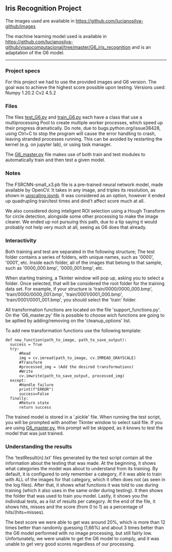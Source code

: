 ## Iris Recognition Project

The images used are available in https://github.com/lucianosilva-github/images

The machine learning model used is available in https://github.com/lucianosilva-github/visaocomputacional/tree/master/G6_iris_recognition and is an adaptation of the G6 model.

___

### Project specs

For this project we had to use the provided images and G6 version. The goal was to achieve the highest score possible upon testing.
Versions used:
Numpy 1.20.2
Cv2 4.5.2

### Files

The files [test_G6.py](./test_G6.py) and [train_G6.py](./train_G6.py) each have a class that use a multiprocessing Pool to create multiple worker processes, which speed up their progress dramatically. Do note, due to bugs.python.org/issue38428, using Ctrl+C to stop  the program will cause the error handling to crash, leaving stranded processes running. This can be avoided by restarting the kernel (e.g. on jupyter lab), or using task manager.

The [G6_master.py](./G6_master.py) file makes use of both train and test modules to automatically train and then test a given model.

### Notes

The FSRCNN-small_x3.pb file is a pre-trained neural network model, made available by OpenCV. It takes in any image, and triples its resolution, as shown in [upscaling.ipynb](./upscaling.ipynb). It was considered as an option, however it ended up quadrupling train/test times and dind't affect score much at all.

We also considered doing inteligent ROI selection using a Hough Transform for circle detection, alongside some other processing to make the image clearer. We ended up not pursuing this path, due to a tip saying it would probably not help very much at all, seeing as G6 does that already.

### Interactivity

Both training and test are separated in the following structure; The test folder contains a series of folders, with unique names, such as '0000', '0001', etc. Inside each folder, all of the images that belong to that sample, such as '0000_000.bmp', '0000_001.bmp', etc.

When starting training, a Tkinter window will pop up, asking you to select a folder. Once selected, that will be considered the root folder for the training data set. For example, if your structure is 'train/0000/0000_000.bmp', 'train/0000/0000_001.bmp', 'train/0001/0001_000.bmp', 'train/0001/0001_001.bmp', you should select the 'train' folder.

All transformation functions are located on the file 'support_functions.py'. On the 'G6_master.py' file is possible to choose wich functions are going to be apllied by adding/removing on the 'cleanup_options' list.

To add new transformation functions use the following template:

    def new_function(path_to_image, path_to_save_output):
      success = True
      try:
          #Read
          img = cv.imread(path_to_image, cv.IMREAD_GRAYSCALE)
          #Transform
          #processed_img = (Add the desired transformations)
          #Write
          cv.imwrite(path_to_save_output, processed_img)
      except:
          #Handle failure
          print(f"ERROR")
          success=False
      finally:
          #Return state
          return success


The trained model is stored in a '.pickle' file. When running the test script, you will be prompted with another Tkinter window to select said file. If you are using [G6_master.py](./G6_master.py), this prompt will be skipped, as it knows to test the model that was just trained.

### Understanding the results

The 'testResult{n}.txt' files generated by the test script contain all the information about the testing that was made. At the beginning, it shows what categories the model was about to understand from its training. By default, it is configured to only remember a category, if it was able to train with ALL of the images for that category, which it often does not (as seen in the log files). After that, it shows what functions it was told to use during training (which it also uses in the same order during testing). It then shows the folder that was used to train you model. Lastly, it shows you the individual tests, as a list of results per category. At the end of the file, it shows hits, misses and the score (from 0 to 1) as a percentage of hits/(hits+misses).

The best score we were able to get was around 20%, which is more than 12 times better than randomly guessing (1,66%) and about 3 times better than the G6 model performed with no image processing, but still fairly low. Unfortunately, we were unable to get the G6 model to comply, and it was unable to get very good scores regardless of our processing.
